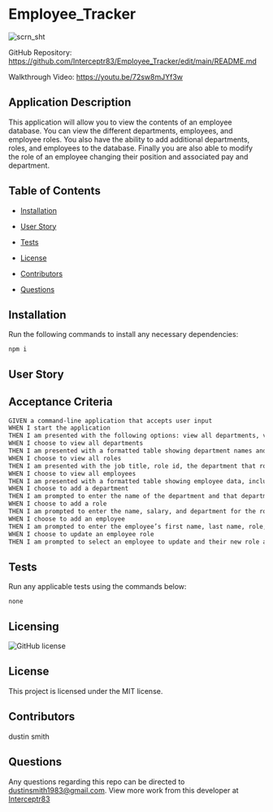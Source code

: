 # Employee_Tracker
  ![scrn_sht](https://user-images.githubusercontent.com/90010873/156522864-f520ee65-0aaa-4e9c-beb6-9b06a426b49c.png)
  
  GitHub Repository: https://github.com/Interceptr83/Employee_Tracker/edit/main/README.md
  
  Walkthrough Video: https://youtu.be/72sw8mJYf3w

  ## Application Description

  This application will allow you to view the contents of an employee database. You can view the different departments, employees, and employee roles. You also have the ability to add additional departments, roles, and employees to the database. Finally you are also able to modify the role of an employee changing their position and associated pay and department.

  ## Table of Contents

  * [Installation](#install)

  * [User Story](#userStory)

  * [Tests](#tests)

  * [License](#license)

  * [Contributors](#contributors)

  * [Questions](#questions)



  ## Installation

  Run the following commands to install any necessary dependencies:

  ```
  npm i
  ```

  ## User Story

  ## Acceptance Criteria

```md
GIVEN a command-line application that accepts user input
WHEN I start the application
THEN I am presented with the following options: view all departments, view all roles, view all employees, add a department, add a role, add an employee, and update an employee role -DONE
WHEN I choose to view all departments
THEN I am presented with a formatted table showing department names and department ids -DONE
WHEN I choose to view all roles
THEN I am presented with the job title, role id, the department that role belongs to, and the salary for that role -DONE
WHEN I choose to view all employees
THEN I am presented with a formatted table showing employee data, including employee ids, first names, last names, job titles, departments, salaries, and managers that the employees report to -DONE
WHEN I choose to add a department
THEN I am prompted to enter the name of the department and that department is added to the database -DONE
WHEN I choose to add a role
THEN I am prompted to enter the name, salary, and department for the role and that role is added to the database -DONE
WHEN I choose to add an employee
THEN I am prompted to enter the employee’s first name, last name, role, and manager, and that employee is added to the database -DONE
WHEN I choose to update an employee role
THEN I am prompted to select an employee to update and their new role and this information is updated in the database -DONE
```

  ## Tests

  Run any applicable tests using the commands below:

  ```
  none
  ```

  ## Licensing

  ![GitHub license](https://img.shields.io/badge/license-MIT-blue.svg)
  ## License

This project is licensed under the MIT license.
  
  ## Contributors

  dustin smith

  ## Questions

  Any questions regarding this repo can be directed to dustinsmith1983@gmail.com.
  View more work from this developer at [Interceptr83](https://github.com/Interceptr83/)

  
